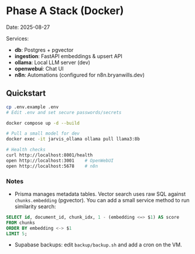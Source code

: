 # Phase A Stack (Docker)

Date: 2025-08-27

Services:
- **db**: Postgres + pgvector
- **ingestion**: FastAPI embeddings & upsert API
- **ollama**: Local LLM server (dev)
- **openwebui**: Chat UI
- **n8n**: Automations (configured for n8n.bryanwills.dev)

## Quickstart
```bash
cp .env.example .env
# Edit .env and set secure passwords/secrets

docker compose up -d --build

# Pull a small model for dev
docker exec -it jarvis_ollama ollama pull llama3:8b

# Health checks
curl http://localhost:8001/health
open http://localhost:3001    # OpenWebUI
open http://localhost:5678    # n8n
```

### Notes
- Prisma manages metadata tables. Vector search uses raw SQL against `chunks.embedding` (pgvector). You can add a small service method to run similarity search:
```sql
SELECT id, document_id, chunk_idx, 1 - (embedding <=> $1) AS score
FROM chunks
ORDER BY embedding <-> $1
LIMIT 5;
```
- Supabase backups: edit `backup/backup.sh` and add a cron on the VM.

